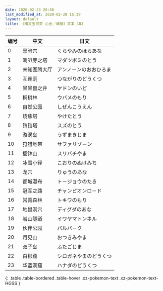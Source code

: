 ```yaml
---
date: 2020-02-23 20:56
last_modified_at: 2020-02-28 16:39
layout: default
title: 《精灵宝可梦 心金／魂银》文本 183
---
```

| 编号 | 中文 | 日文 |
| ---- | ---- | ---- |
| 0 | 黑暗穴 | くらやみのほらあな |
| 1 | 喇叭芽之塔 | マダツボミのとう |
| 2 | 未知图腾大厅 | アンノ－ンのおおひろま |
| 3 | 互连洞 | つながりのどうくつ |
| 4 | 呆呆兽之井 | ヤドンのいど |
| 5 | 桐树林 | ウバメのもり |
| 6 | 自然公园 | しぜんこうえん |
| 7 | 烧焦塔 | やけたとう |
| 8 | 铃铛塔 | スズのとう |
| 9 | 漩涡岛 | うずまきじま |
| 10 | 狩猎地带 | サファリゾ－ン |
| 11 | 擂钵山 | スリバチやま |
| 12 | 冰雪小径 | こおりのぬけみち |
| 13 | 龙穴 | りゅうのあな |
| 14 | 都城瀑布 | ト－ジョウのたき |
| 15 | 冠军之路 | チャンピオンロ－ド |
| 16 | 常青森林 | トキワのもり |
| 17 | 地鼠洞穴 | ディグダのあな |
| 18 | 岩山隧道 | イワヤマトンネル |
| 19 | 伙伴公园 | パルパ－ク |
| 20 | 月见山 | おつきみやま |
| 21 | 双子岛 | ふたごじま |
| 22 | 白银窟 | シロガネやまのどうくつ |
| 23 | 华蓝洞窟 | ハナダのどうくつ |
{: .table .table-bordered .table-hover .xz-pokemon-text .xz-pokemon-text-HGSS }